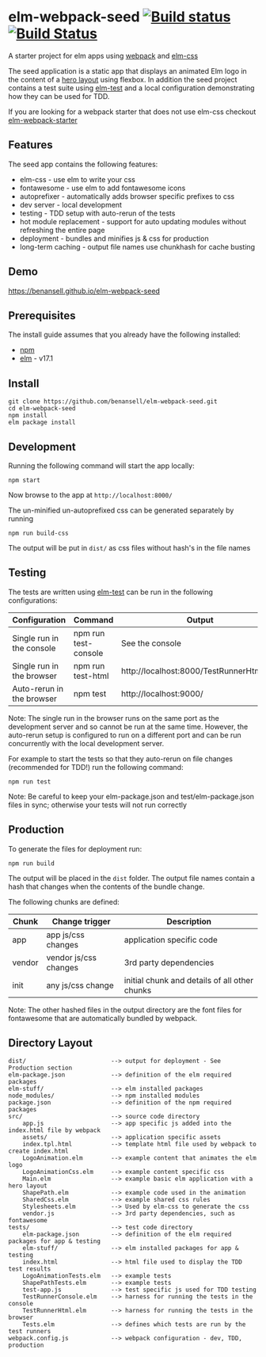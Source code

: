# elm-webpack-seed [![Build status](https://ci.appveyor.com/api/projects/status/pdqp2pxqekxh5txq/branch/master?svg=true)](https://ci.appveyor.com/project/benansell/elm-webpack-seed/branch/master) [![Build Status](https://travis-ci.org/benansell/elm-webpack-seed.svg?branch=master)](https://travis-ci.org/benansell/elm-webpack-seed)

A starter project for elm apps using [webpack](https://webpack.github.io/) and [elm-css](http://package.elm-lang.org/packages/rtfeldman/elm-css/latest)

The seed application is a static app that displays an animated Elm logo in the content of a [hero layout](https://philipwalton.github.io/solved-by-flexbox/demos/holy-grail/) using flexbox. In addition the seed project contains a test suite using [elm-test](http://package.elm-lang.org/packages/elm-community/elm-test/latest) and a local configuration demonstrating how they can be used for TDD.

If you are looking for a webpack starter that does not use elm-css checkout [elm-webpack-starter](https://github.com/moarwick/elm-webpack-starter)

## Features
The seed app contains the following features:
* elm-css - use elm to write your css
* fontawesome - use elm to add fontawesome icons
* autoprefixer - automatically adds browser specific prefixes to css
* dev server - local development
* testing - TDD setup with auto-rerun of the tests
* hot module replacement - support for auto updating modules without refreshing the entire page
* deployment - bundles and minifies js & css for production
* long-term caching - output file names use chunkhash for cache busting

## Demo
https://benansell.github.io/elm-webpack-seed

## Prerequisites
The install guide assumes that you already have the following installed:
* [npm](https://docs.npmjs.com/)
* [elm](http://elm-lang.org/install) - v17.1

## Install
```
git clone https://github.com/benansell/elm-webpack-seed.git
cd elm-webpack-seed
npm install
elm package install
```

## Development
Running the following command will start the app locally:
```
npm start
```
Now browse to the app at `http://localhost:8000/`

The un-minified un-autoprefixed css can be generated separately by running
```
npm run build-css
```
The output will be put in `dist/` as css files without hash's in the file names

## Testing
The tests are written using [elm-test](http://package.elm-lang.org/packages/elm-community/elm-test/latest) can be run in the following configurations:

| Configuration             | Command              | Output                 |
|---------------------------|----------------------|------------------------|
| Single run in the console | npm run test-console | See the console        |
| Single run in the browser | npm run test-html    | http://localhost:8000/TestRunnerHtml.elm |
| Auto-rerun in the browser | npm test             | http://localhost:9000/ |

Note: The single run in the browser runs on the same port as the development server
and so cannot be run at the same time. However, the auto-rerun setup is configured
to run on a different port and can be run concurrently with the local development
server.

For example to start the tests so that they auto-rerun on file changes (recommended
for TDD!) run the following command:
```
npm run test
```

Note: Be careful to keep your elm-package.json and test/elm-package.json files in sync;
otherwise your tests will not run correctly

## Production
To generate the files for deployment run:
```
npm run build
```
The output will be placed in the `dist` folder. The output file names contain a hash
that changes when the contents of the bundle change.

The following chunks are defined:

| Chunk | Change trigger        | Description                                   |
|-------|-----------------------|-----------------------------------------------|
|app    | app js/css changes    | application specific code                     |
|vendor | vendor js/css changes | 3rd party dependencies                        |
|init   | any js/css change     | initial chunk and details of all other chunks |

Note: The other hashed files in the output directory are the font files for fontawesome
that are automatically bundled by webpack.

## Directory Layout
```
dist/                        --> output for deployment - See Production section
elm-package.json             --> definition of the elm required packages
elm-stuff/                   --> elm installed packages
node_modules/                --> npm installed modules
package.json                 --> definition of the npm required packages
src/                         --> source code directory
    app.js                   --> app specific js added into the index.html file by webpack
    assets/                  --> application specific assets
    index.tpl.html           --> template html file used by webpack to create index.html
    LogoAnimation.elm        --> example content that animates the elm logo
    LogoAnimationCss.elm     --> example content specific css
    Main.elm                 --> example basic elm application with a hero layout
    ShapePath.elm            --> example code used in the animation
    SharedCss.elm            --> example shared css rules
    Stylesheets.elm          --> Used by elm-css to generate the css
    vendor.js                --> 3rd party dependencies, such as fontawesome
tests/                       --> test code directory
    elm-package.json         --> definition of the elm required packages for app & testing
    elm-stuff/               --> elm installed packages for app & testing
    index.html               --> html file used to display the TDD test results
    LogoAnimationTests.elm   --> example tests
    ShapePathTests.elm       --> example tests
    test-app.js              --> test specific js used for TDD testing
    TestRunnerConsole.elm    --> harness for running the tests in the console
    TestRunnerHtml.elm       --> harness for running the tests in the browser
    Tests.elm                --> defines which tests are run by the test runners
webpack.config.js            --> webpack configuration - dev, TDD, production
```
